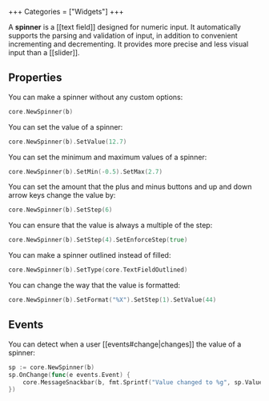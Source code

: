 +++
Categories = ["Widgets"]
+++

A **spinner** is a [[text field]] designed for numeric input. It automatically supports the parsing and validation of input, in addition to convenient incrementing and decrementing. It provides more precise and less visual input than a [[slider]].

## Properties

You can make a spinner without any custom options:

```Go
core.NewSpinner(b)
```

You can set the value of a spinner:

```Go
core.NewSpinner(b).SetValue(12.7)
```

You can set the minimum and maximum values of a spinner:

```Go
core.NewSpinner(b).SetMin(-0.5).SetMax(2.7)
```

You can set the amount that the plus and minus buttons and up and down arrow keys change the value by:

```Go
core.NewSpinner(b).SetStep(6)
```

You can ensure that the value is always a multiple of the step:

```Go
core.NewSpinner(b).SetStep(4).SetEnforceStep(true)
```

You can make a spinner outlined instead of filled:

```Go
core.NewSpinner(b).SetType(core.TextFieldOutlined)
```

You can change the way that the value is formatted:

```Go
core.NewSpinner(b).SetFormat("%X").SetStep(1).SetValue(44)
```

## Events

You can detect when a user [[events#change|changes]] the value of a spinner:

```Go
sp := core.NewSpinner(b)
sp.OnChange(func(e events.Event) {
    core.MessageSnackbar(b, fmt.Sprintf("Value changed to %g", sp.Value))
})
```
